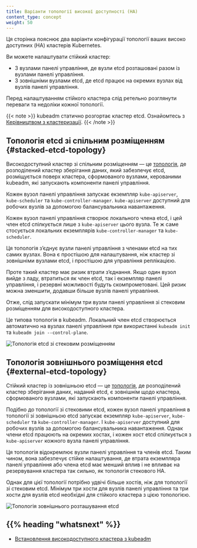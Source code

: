 ```yaml
---
title: Варіанти топології високої доступності (HA)
content_type: concept
weight: 50
---
```


<!-- overview -->

Ця сторінка пояснює два варіанти конфігурації топології ваших високо доступних (HA) кластерів Kubernetes.

Ви можете налаштувати стійкий кластер:

- З вузлами панелі управління, де вузли etcd розташовані разом із вузлами панелі управління.
- З зовнішніми вузлами etcd, де etcd працює на окремих вузлах від вузлів панелі управління.

Перед налаштуванням стійкого кластера слід ретельно розглянути переваги та недоліки кожної топології.

{{< note >}}
kubeadm статично розгортає кластер etcd. Ознайомтесь з [Керівництвом з кластеризації](https://github.com/etcd-io/etcd/blob/release-3.4/Documentation/op-guide/clustering.md#static).
{{< /note >}}

## Топологія etcd зі спільним розміщенням {#stacked-etcd-topology}

Високодоступний кластер зі спільним розміщенням — це [топологія](https://en.wikipedia.org/wiki/Network_topology), де розподілений кластер зберігання даних, який забезпечує etcd, розміщується поверх кластера, сформованого вузлами, керованими kubeadm, які запускають компоненти панелі управління.

Кожен вузол панелі управління запускає екземпляр `kube-apiserver`, `kube-scheduler` та `kube-controller-manager`. `kube-apiserver` доступний для робочих вузлів за допомогою балансувальника навантаження.

Кожен вузол панелі управління створює локального члена etcd, і цей член etcd спілкується лише з `kube-apiserver` цього вузла. Те ж саме стосується локальних екземплярів `kube-controller-manager` та `kube-scheduler`.

Ця топологія зʼєднує вузли панелі управління з членами etcd на тих самих вузлах. Вона є простішою для налаштування, ніж кластер зі зовнішніми вузлами etcd, і простішою для управління реплікацією.

Проте такий кластер має ризик втрати зʼєднання. Якщо один вузол вийде з ладу, втратиться як член etcd, так і екземпляр панелі управління, і резервні можливості будуть скомпрометовані. Цей ризик можна зменшити, додавши більше вузлів панелі управління.

Отже, слід запускати мінімум три вузли панелі управління зі стековим розміщенням для високодоступного кластера.

Це типова топологія в kubeadm. Локальний член etcd створюється автоматично
на вузлах панелі управління при використанні `kubeadm init` та `kubeadm join --control-plane`.

![Топологія etcd зі стековим розміщенням](/images/kubeadm/kubeadm-ha-topology-stacked-etcd.svg)

## Топологія зовнішнього розміщення etcd {#external-etcd-topology}

Стійкий кластер із зовнішньою etcd — це [топологія](https://en.wikipedia.org/wiki/Network_topology), де розподілений кластер зберігання даних, наданий etcd, є зовнішнім щодо кластера, сформованого вузлами, які запускають компоненти панелі управління.

Подібно до топології зі стековими etcd, кожен вузол панелі управління в топології зі зовнішньою etcd запускає екземпляр `kube-apiserver`, `kube-scheduler` та `kube-controller-manager`. І `kube-apiserver` доступний для робочих вузлів за допомогою балансувальника навантаження. Однак члени etcd працюють на окремих хостах, і кожен хост etcd спілкується з `kube-apiserver` кожного вузла панелі управління.

Ця топологія відокремлює вузли панелі управління та членів etcd. Таким чином, вона забезпечує стійке налаштування, де втрата екземпляра панелі управління або члена etcd має менший вплив і не впливає на резервування кластера так сильно, як топологія стекового HA.

Однак для цієї топології потрібно удвічі більше хостів, ніж для топології зі стековим etcd. Мінімум три хости для вузлів панелі управління та три хости для вузлів etcd необхідні для стійкого кластера з цією топологією.

![Топологія зовнішнього розташування etcd](/images/kubeadm/kubeadm-ha-topology-external-etcd.svg)

## {{% heading "whatsnext" %}}

- [Встановлення високодоступного кластера з kubeadm](/docs/setup/production-environment/tools/kubeadm/high-availability/)
